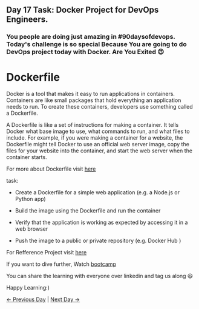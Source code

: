 ## Day 17 Task: Docker Project for DevOps Engineers.

### You people are doing just amazing in **#90daysofdevops**. Today's challenge is so special Because You are going to do DevOps project today with Docker. Are You Exited 😍

# Dockerfile

Docker is a tool that makes it easy to run applications in containers. Containers are like small packages that hold everything an application needs to run. To create these containers, developers use something called a Dockerfile.

A Dockerfile is like a set of instructions for making a container. It tells Docker what base image to use, what commands to run, and what files to include. For example, if you were making a container for a website, the Dockerfile might tell Docker to use an official web server image, copy the files for your website into the container, and start the web server when the container starts.

For more about Dockerfile visit [here](https://rushikesh-mashidkar.hashnode.dev/dockerfile-docker-compose-swarm-and-volumes)

task:

- Create a Dockerfile for a simple web application (e.g. a Node.js or Python app)

- Build the image using the Dockerfile and run the container

- Verify that the application is working as expected by accessing it in a web browser

- Push the image to a public or private repository (e.g. Docker Hub )

For Refference Project visit [here](https://youtu.be/Tevxhn6Odc8)

If you want to dive further, Watch [bootcamp](https://youtube.com/playlist?list=PLlfy9GnSVerRqYJgVYO0UiExj5byjrW8u)

You can share the learning with everyone over linkedin and tag us along 😃

Happy Learning:)

[← Previous Day](../day16/tasks.md) | [Next Day →](../day18/tasks.md)
